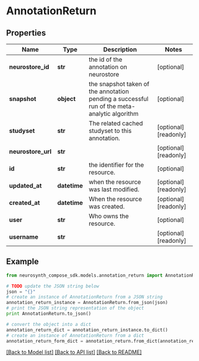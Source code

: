 # AnnotationReturn


## Properties
Name | Type | Description | Notes
------------ | ------------- | ------------- | -------------
**neurostore_id** | **str** | the id of the annotation on neurostore | [optional] 
**snapshot** | **object** | the snapshot taken of the annotation pending a successful run of the meta-analytic algorithm | [optional] 
**studyset** | **str** | The related cached studyset to this annotation. | [optional] [readonly] 
**neurostore_url** | **str** |  | [optional] [readonly] 
**id** | **str** | the identifier for the resource. | [optional] 
**updated_at** | **datetime** | when the resource was last modified. | [optional] [readonly] 
**created_at** | **datetime** | When the resource was created. | [optional] [readonly] 
**user** | **str** | Who owns the resource. | [optional] 
**username** | **str** |  | [optional] [readonly] 

## Example

```python
from neurosynth_compose_sdk.models.annotation_return import AnnotationReturn

# TODO update the JSON string below
json = "{}"
# create an instance of AnnotationReturn from a JSON string
annotation_return_instance = AnnotationReturn.from_json(json)
# print the JSON string representation of the object
print AnnotationReturn.to_json()

# convert the object into a dict
annotation_return_dict = annotation_return_instance.to_dict()
# create an instance of AnnotationReturn from a dict
annotation_return_form_dict = annotation_return.from_dict(annotation_return_dict)
```
[[Back to Model list]](../README.md#documentation-for-models) [[Back to API list]](../README.md#documentation-for-api-endpoints) [[Back to README]](../README.md)


